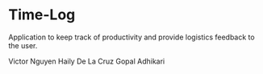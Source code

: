 Time-Log
========

Application to keep track of productivity and provide logistics feedback to the user.

Victor Nguyen
Haily De La Cruz
Gopal Adhikari
